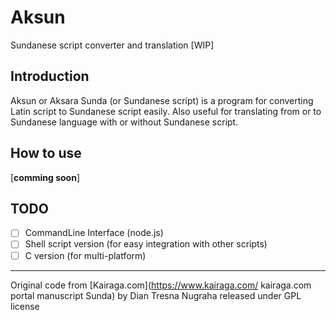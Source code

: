 # Aksun
Sundanese script converter and translation [WIP]

Introduction
------------

Aksun or Aksara Sunda (or Sundanese script) is a program for converting Latin script to Sundanese script easily. Also useful for translating from or to Sundanese language with or without Sundanese script.

How to use
----------

[**comming soon**]

TODO
----
* [ ] CommandLine Interface (node.js)
* [ ] Shell script version (for easy integration with other scripts)
* [ ] C version (for multi-platform)

---

Original code from [Kairaga.com](https://www.kairaga.com/ kairaga.com portal manuscript Sunda)
by Dian Tresna Nugraha released under GPL license
